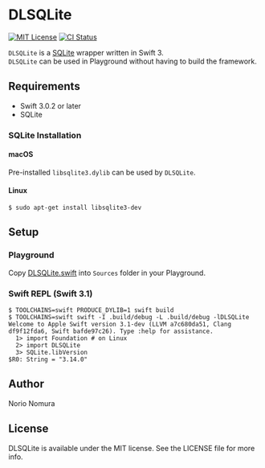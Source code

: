 # DLSQLite
[![MIT License](http://img.shields.io/badge/license-MIT-blue.svg?style=flat)](LICENSE)
[![CI Status](http://img.shields.io/travis/norio-nomura/DLSQLite.svg?style=flat)](https://travis-ci.org/norio-nomura/DLSQLite)

`DLSQLite` is a [SQLite](http://www.sqlite.org) wrapper written in Swift 3.  
`DLSQLite` can be used in Playground without having to build the framework.

## Requirements

* Swift 3.0.2 or later
* SQLite

### SQLite Installation

#### macOS
Pre-installed `libsqlite3.dylib` can be used by `DLSQLite`.


#### Linux
```
$ sudo apt-get install libsqlite3-dev
```

## Setup

### Playground
Copy [DLSQLite.swift](https://raw.githubusercontent.com/norio-nomura/DLSQLite/master/Sources/DLSQLite.swift) into `Sources` folder in your Playground.

### Swift REPL (Swift 3.1)
```
$ TOOLCHAINS=swift PRODUCE_DYLIB=1 swift build
$ TOOLCHAINS=swift swift -I .build/debug -L .build/debug -lDLSQLite
Welcome to Apple Swift version 3.1-dev (LLVM a7c680da51, Clang df9f12fda6, Swift bafde97c26). Type :help for assistance.
  1> import Foundation # on Linux
  2> import DLSQLite
  3> SQLite.libVersion
$R0: String = "3.14.0"
```

## Author

Norio Nomura

## License

DLSQLite is available under the MIT license. See the LICENSE file for more info.
